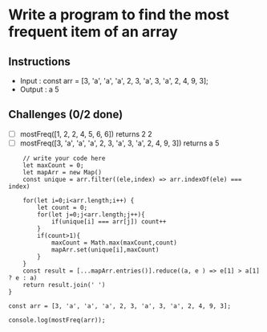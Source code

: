 # Write a program to find the most frequent item of an array

## Instructions

- Input : const arr = [3, 'a', 'a', 'a', 2, 3, 'a', 3, 'a', 2, 4, 9, 3];
- Output : a 5

## Challenges (0/2 done)
- [ ] mostFreq([1, 2, 2, 4, 5, 6, 6]) returns 2 2
- [ ] mostFreq([3, 'a', 'a', 'a', 2, 3, 'a', 3, 'a', 2, 4, 9, 3]) returns a 5

```function mostFreq(arr) {
	// write your code here
    let maxCount = 0;
    let mapArr = new Map()
    const unique = arr.filter((ele,index) => arr.indexOf(ele) === index)
    
	for(let i=0;i<arr.length;i++) {
        let count = 0;
        for(let j=0;j<arr.length;j++){
            if(unique[i] === arr[j]) count++
        }
        if(count>1){
            maxCount = Math.max(maxCount,count)
            mapArr.set(unique[i],maxCount) 
        }
    }
    const result = [...mapArr.entries()].reduce((a, e ) => e[1] > a[1] ? e : a)
    return result.join(' ')
}

const arr = [3, 'a', 'a', 'a', 2, 3, 'a', 3, 'a', 2, 4, 9, 3];

console.log(mostFreq(arr));
```
